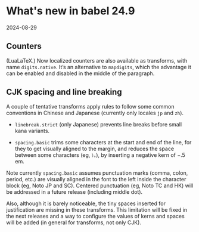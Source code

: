 # What's new in babel 24.9

2024-08-29

## Counters

(LuaLaTeX.) Now localized counters are also available as transforms,
with name `digits.native`. It’s an alternative to `mapdigits`, which the
advantage it can be enabled and disabled in the middle of the
paragraph.

## CJK spacing and line breaking

A couple of tentative transforms apply rules to follow some common
conventions in Chinese and Japanese (currently only locales `jp` and
`zh`).

* `linebreak.strict` (only Japanese) prevents line breaks before small kana
variants.

* `spacing.basic` trims some characters at the start and end of the
  line, for they to get visually aligned to the margin, and reduces the
  space between some characters (eg, `）。`), by inserting a negative
  kern of −.5 em.
  
Note currently `spacing.basic` assumes punctuation marks (comma, colon,
period, etc.) are visually aligned in the font to the left inside the
character block (eg, Noto JP and SC). Centered punctuation (eg, Noto TC
and HK) will be addressed in a future release (including middle dot).

Also, although it is barely noticeable, the tiny spaces inserted for
justification are missing in these transforms. This limitation will be fixed in the next
releases and a way to configure the values of kerns and spaces will be
added (in general for transforms, not only CJK).


